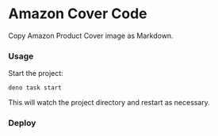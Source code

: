 # Amazon Cover Code

Copy Amazon Product Cover image as Markdown.

### Usage

Start the project:

```
deno task start
```

This will watch the project directory and restart as necessary.

### Deploy